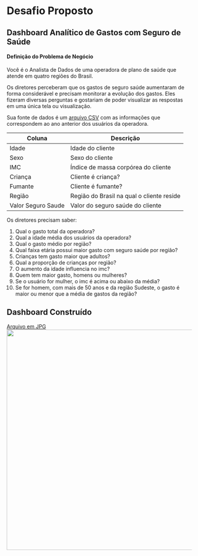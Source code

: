 # Desafio Proposto
## Dashboard Analítico de Gastos com Seguro de Saúde
#### Definição do Problema de Negócio
Você é o Analista de Dados de uma operadora de plano de saúde que atende em quatro regiões do Brasil.

Os diretores perceberam que os gastos de seguro saúde aumentaram de forma considerável e precisam monitorar a evolução dos gastos. Eles
fizeram diversas perguntas e gostariam de poder visualizar as respostas em uma única tela ou visualização.

Sua fonte de dados é um [arquivo CSV](https://github.com/romulovieira777/Power_BI_Data_Science_Academy_2.0/blob/master/Cap%C3%ADtulo%2007/seguro_saude.csv) 
com as informações que correspondem ao ano anterior dos usuários da operadora.

| Coluna             | Descrição                                 |
|--------------------|-------------------------------------------|
| Idade              | Idade do cliente                          |
| Sexo               | Sexo do cliente                           |
| IMC                | Índice de massa corpórea do cliente       |
| Criança            | Cliente é criança?                        |
| Fumante            | Cliente é fumante?                        |
| Região	           | Região do Brasil na qual o cliente reside |
| Valor Seguro Saude | Valor do seguro saúde do cliente          |

Os diretores precisam saber:

1. Qual o gasto total da operadora?
2. Qual a idade média dos usuários da operadora?
3. Qual o gasto médio por região?
4. Qual faixa etária possui maior gasto com seguro saúde por região?
5. Crianças tem gasto maior que adultos?
6. Qual a proporção de crianças por região?
7. O aumento da idade influencia no imc?
8. Quem tem maior gasto, homens ou mulheres?
9. Se o usuário for mulher, o imc é acima ou abaixo da média?
10. Se for homem, com mais de 50 anos e da região Sudeste, o gasto é maior ou menor que a média de gastos da região?

## Dashboard Construído
[Arquivo em JPG](https://github.com/romulovieira777/Power_BI_Data_Science_Academy_2.0/blob/master/Cap%C3%ADtulo%2007/Desafio%20DSA.jpg)
<br>
<img height="600" src="https://github.com/romulovieira777/Power_BI_Data_Science_Academy_2.0/blob/master/Cap%C3%ADtulo%2007/Desafio%20DSA.jpg"/>
<br/>
